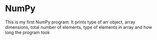 # NumPy
This is my first NumPy program. 
It prints type of arr object,  array dimensions, total number of elements, type of elements in array and how long the program took
